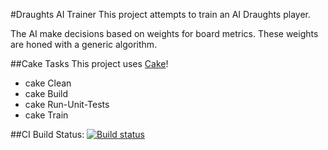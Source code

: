 #Draughts AI Trainer
This project attempts to train an AI Draughts player.

The AI make decisions based on weights for board metrics.
These weights are honed with a generic algorithm.

##Cake Tasks
This project uses [Cake](https://cakebuild.net)!
* cake Clean
* cake Build
* cake Run-Unit-Tests
* cake Train

##CI
Build Status: [![Build status](https://ci.appveyor.com/api/projects/status/apt6gir9l7wxun49?svg=true)](https://ci.appveyor.com/project/RichTeaMan/draughts)
